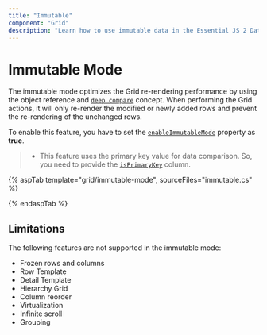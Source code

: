 ```yaml
---
title: "Immutable"
component: "Grid"
description: "Learn how to use immutable data in the Essential JS 2 DataGrid control."
---
```


# Immutable Mode

The immutable mode optimizes the Grid re-rendering performance by using the object reference and [`deep compare`](https://dmitripavlutin.com/how-to-compare-objects-in-javascript/#4-deep-equality) concept. When performing the Grid actions, it will only re-render the modified or newly added rows and prevent the re-rendering of the unchanged rows.

To enable this feature, you have to set the [`enableImmutableMode`](https://help.syncfusion.com/cr/aspnetcore-js2/Syncfusion.EJ2.Grids.Grid.html#Syncfusion_EJ2_Grids_Grid_EnableImmutableMode) property as **true**.

>* This feature uses the primary key value for data comparison. So, you need to provide the [`isPrimaryKey`](https://help.syncfusion.com/cr/aspnetcore-js2/Syncfusion.EJ2.Grids.GridColumn.html#Syncfusion_EJ2_Grids_GridColumn_IsPrimaryKey) column.

{% aspTab template="grid/immutable-mode", sourceFiles="immutable.cs" %}

{% endaspTab %}

## Limitations

The following features are not supported in the immutable mode:

* Frozen rows and columns
* Row Template
* Detail Template
* Hierarchy Grid
* Column reorder
* Virtualization
* Infinite scroll
* Grouping
